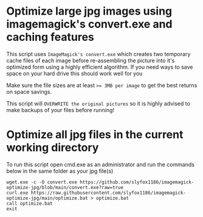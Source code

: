 # Optimize large jpg images using imagemagick's convert.exe and caching features

This script uses `ImageMagick's convert.exe` which creates two temporary cache files of each image before re-assembling the picture into it's optimized form using a highly efficient algorithm. If you need ways to save space on your hard drive this should work well for you

Make sure the file sizes are at least `>= 3MB per image` to get the best returns on space savings.

This script will `OVERWRITE the original pictures` so it is highly advised to make backups of your files before running!

# Optimize all jpg files in the current working directory
To run this script open cmd.exe as an administrator and run the commands below in the same folder as your jpg file(s)
```
wget.exe -c -O convert.exe https://github.com/slyfox1186/imagemagick-optimize-jpg/blob/main/convert.exe?raw=true
curl.exe https://raw.githubusercontent.com/slyfox1186/imagemagick-optimize-jpg/main/optimize.bat > optimize.bat
call optimize.bat
exit

```
